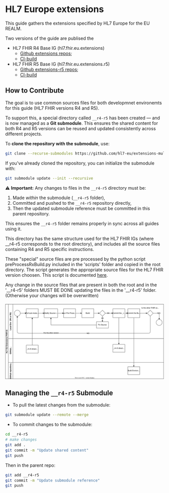 # HL7 Europe extensions

This guide gathers the extensions specified by HL7 Europe for the EU REALM.

Two versions of the guide are publised the 
* HL7 FHIR R4 Base IG (hl7.fhir.eu.extensions)
  * [Github extensions repos](https://github.com/hl7-eu/extensions);
  * [CI-build](https://build.fhir.org/ig/hl7-eu/extensions)
* HL7 FHIR R5 Base IG (hl7.fhir.eu.extensions.r5)
  * [Github extensions-r5 repos](https://github.com/hl7-eu/extensions-r5);
  * [CI-build](https://build.fhir.org/ig/hl7-eu/extensions-r5)

## How to Contribute

The goal is to use common sources files for both developmnet environemts for this guide (HL7 FHIR versions R4 and R5).

To support this, a special directory called `__r4-r5` has been created — and is now managed as a **Git submodule**. This ensures the shared content for both R4 and R5 versions can be reused and updated consistently across different projects.

To **clone the repository with the submodule**, use:

```bash
git clone --recurse-submodules https://github.com/hl7-eu/extensions-multi-versions.git
```

If you've already cloned the repository, you can initialize the submodule with:

```bash
git submodule update --init --recursive
```

⚠️ **Important:** Any changes to files in the `__r4-r5` directory must be:

1. Made *within* the submodule (`__r4-r5` folder),
2. Committed and pushed to the `__r4-r5` repository directly,
3. Then the updated submodule reference must be committed in this parent repository.

This ensures the `__r4-r5` folder remains properly in sync across all guides using it.

This directory has the same structure used for the HL7 FHIR IGs (where __r4-r5 corresponds to the root directory), and includes all the source files containing R4 and R5 specific instructions.

These "special" source files are pre processed by the python script preProcessRxBuild.py included in the 'scripts' folder and copied in the root directory. 
The script generates the appropriate source files for the HL7 FHIR version choosen.
This script is documented [here](scripts/README.md).

Any change in the source files that are present in both the root and in the '__r4-r5' folders MUST BE DONE updating the files in the '__r4-r5' folder.
(Otherwise your changes will be overwritten)


![this process](change-mgmt.drawio.svg)



## Managing the `__r4-r5` Submodule

- To pull the latest changes from the submodule:

```bash
git submodule update --remote --merge
```

- To commit changes to the submodule:

```bash
cd __r4-r5
# make changes
git add .
git commit -m "Update shared content"
git push
```

Then in the parent repo:

```bash
git add __r4-r5
git commit -m "Update submodule reference"
git push
```
